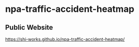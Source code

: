 # npa-traffic-accident-heatmap
## Public Website
https://shi-works.github.io/npa-traffic-accident-heatmap/
